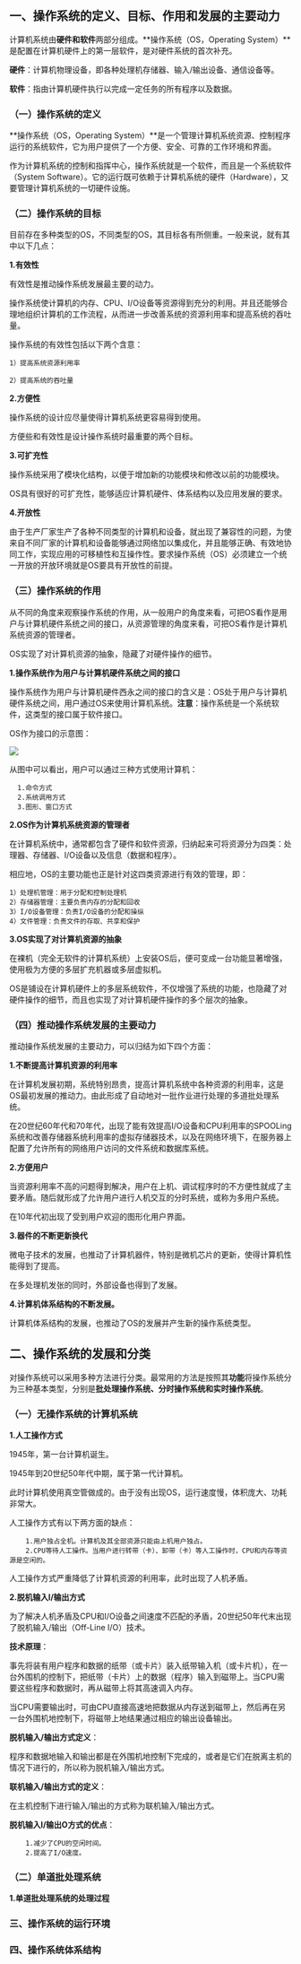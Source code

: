 ## 一、操作系统的定义、目标、作用和发展的主要动力
计算机系统由**硬件和软件**两部分组成。**操作系统（OS，Operating System）**是配置在计算机硬件上的第一层软件，是对硬件系统的首次补充。

**硬件**：计算机物理设备，即各种处理机存储器、输入/输出设备、通信设备等。

**软件**：指由计算机硬件执行以完成一定任务的所有程序以及数据。

### （一）操作系统的定义

**操作系统（OS，Operating System）**是一个管理计算机系统资源、控制程序运行的系统软件，它为用户提供了一个方便、安全、可靠的工作环境和界面。

作为计算机系统的控制和指挥中心，操作系统就是一个软件，而且是一个系统软件（System Software）。它的运行既可依赖于计算机系统的硬件（Hardware），又要管理计算机系统的一切硬件设施。

### （二）操作系统的目标

目前存在多种类型的OS，不同类型的OS，其目标各有所侧重。一般来说，就有其中以下几点：

**1.有效性**

有效性是推动操作系统发展最主要的动力。

操作系统使计算机的内存、CPU、I/O设备等资源得到充分的利用。并且还能够合理地组织计算机的工作流程，从而进一步改善系统的资源利用率和提高系统的吞吐量。

操作系统的有效性包括以下两个含意：

    1）提高系统资源利用率
  
    2）提高系统的吞吐量

**2.方便性**

操作系统的设计应尽量使得计算机系统更容易得到使用。

方便些和有效性是设计操作系统时最重要的两个目标。

**3.可扩充性**

操作系统采用了模块化结构，以便于增加新的功能模块和修改以前的功能模块。

OS具有很好的可扩充性，能够适应计算机硬件、体系结构以及应用发展的要求。

**4.开放性**

由于生产厂家生产了各种不同类型的计算机和设备，就出现了兼容性的问题，为使来自不同厂家的计算机和设备能够通过网络加以集成化，并且能够正确、有效地协同工作，实现应用的可移植性和互操作性。要求操作系统（OS）必须建立一个统一开放的开放环境就是OS要具有开放性的前提。

### （三）操作系统的作用
从不同的角度来观察操作系统的作用，从一般用户的角度来看，可把OS看作是用户与计算机硬件系统之间的接口，从资源管理的角度来看，可把OS看作是计算机系统资源的管理者。

OS实现了对计算机资源的抽象，隐藏了对硬件操作的细节。

**1.操作系统作为用户与计算机硬件系统之间的接口**

操作系统作为用户与计算机硬件西永之间的接口的含义是：OS处于用户与计算机硬件系统之间，用户通过OS来使用计算机系统。**注意**：操作系统是一个系统软件，这类型的接口属于软件接口。

OS作为接口的示意图：

![](https://github.com/Soler0502H/Postgraduate_notebook_for_SJTU_Software_Program/blob/master/Images/01.PNG)

从图中可以看出，用户可以通过三种方式使用计算机：

      1.命令方式
      2.系统调用方式
      3.图形、窗口方式
      
**2.OS作为计算机系统资源的管理者**

在计算机系统中，通常都包含了硬件和软件资源，归纳起来可将资源分为四类：处理器、存储器、I/O设备以及信息（数据和程序）。

相应地，OS的主要功能也正是针对这四类资源进行有效的管理，即：
    
    1）处理机管理：用于分配和控制处理机
    2）存储器管理：主要负责内存的分配和回收
    3）I/O设备管理：负责I/O设备的分配和操纵
    4）文件管理：负责文件的存取、共享和保护
    
**3.OS实现了对计算机资源的抽象**

在裸机（完全无软件的计算机系统）上安装OS后，便可变成一台功能显著增强，使用极为方便的多层扩充机器或多层虚拟机。

OS是铺设在计算机硬件上的多层系统软件，不仅增强了系统的功能，也隐藏了对硬件操作的细节，而且也实现了对计算机硬件操作的多个层次的抽象。

### （四）推动操作系统发展的主要动力
推动操作系统发展的主要动力，可以归结为如下四个方面：

**1.不断提高计算机资源的利用率**

在计算机发展初期，系统特别昂贵，提高计算机系统中各种资源的利用率，这是OS最初发展的推动力。由此形成了自动地对一批作业进行处理的多道批处理系统。

在20世纪60年代和70年代，出现了能有效提高I/O设备和CPU利用率的SPOOLing系统和改善存储器系统利用率的虚拟存储器技术，以及在网络环境下，在服务器上配置了允许所有的网络用户访问的文件系统和数据库系统。

**2.方便用户**

当资源利用率不高的问题得到解决，用户在上机、调试程序时的不方便性就成了主要矛盾。随后就形成了允许用户进行人机交互的分时系统，或称为多用户系统。

在10年代初出现了受到用户欢迎的图形化用户界面。

**3.器件的不断更新换代**

微电子技术的发展，也推动了计算机器件，特别是微机芯片的更新，使得计算机性能得到了提高。

在多处理机发张的同时，外部设备也得到了发展。

**4.计算机体系结构的不断发展。**

计算机体系结构的发展，也推动了OS的发展并产生新的操作系统类型。


## 二、操作系统的发展和分类
对操作系统可以采用多种方法进行分类。最常用的方法是按照其**功能**将操作系统分为三种基本类型，分别是**批处理操作系统、分时操作系统和实时操作系统**。
### （一）无操作系统的计算机系统
**1.人工操作方式**

1945年，第一台计算机诞生。

1945年到20世纪50年代中期，属于第一代计算机。

此时计算机使用真空管做成的。由于没有出现OS，运行速度慢，体积庞大、功耗非常大。

人工操作方式有以下两方面的缺点：
    
        1.用户独占全机。计算机及其全部资源只能由上机用户独占。
        2.CPU等待人工操作。当用户进行转带（卡）、卸带（卡）等人工操作时，CPU和内存等资源是空闲的。

人工操作方式严重降低了计算机资源的利用率，此时出现了人机矛盾。

**2.脱机输入I/输出方式**

为了解决人机矛盾及CPU和I/O设备之间速度不匹配的矛盾，20世纪50年代末出现了脱机输入/输出（Off-Line I/O）技术。

**技术原理**：

事先将装有用户程序和数据的纸带（或卡片）装入纸带输入机（或卡片机），在一台外围机的控制下，把纸带（卡片）上的数据（程序）输入到磁带上。当CPU需要这些程序和数据时，再从磁带上将其高速调入内存。

当CPU需要输出时，可由CPU直接高速地把数据从内存送到磁带上，然后再在另一台外围机地控制下，将磁带上地结果通过相应的输出设备输出。

**脱机输入/输出方式定义**：

程序和数据地输入和输出都是在外围机地控制下完成的，或者是它们在脱离主机的情况下进行的，所以称为脱机输入/输出方式。

**联机输入/输出方式的定义**：

在主机控制下进行输入/输出的方式称为联机输入/输出方式。

**脱机输入I/输出O方式的优点**：

        1.减少了CPU的空闲时间。
        2.提高了I/O速度。

### （二）单道批处理系统
**1.单道批处理系统的处理过程**



### 三、操作系统的运行环境

### 四、操作系统体系结构
